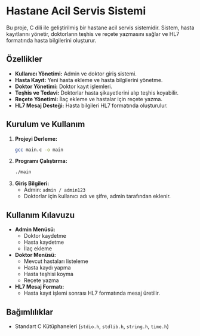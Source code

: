 # Hastane Acil Servis Sistemi

Bu proje, C dili ile geliştirilmiş bir hastane acil servis sistemidir. Sistem, hasta kayıtlarını yönetir, doktorların teşhis ve reçete yazmasını sağlar ve HL7 formatında hasta bilgilerini oluşturur.

## Özellikler

- **Kullanıcı Yönetimi:** Admin ve doktor giriş sistemi.
- **Hasta Kayıt:** Yeni hasta ekleme ve hasta bilgilerini yönetme.
- **Doktor Yönetimi:** Doktor kayıt işlemleri.
- **Teşhis ve Tedavi:** Doktorlar hasta şikayetlerini alıp teşhis koyabilir.
- **Reçete Yönetimi:** İlaç ekleme ve hastalar için reçete yazma.
- **HL7 Mesaj Desteği:** Hasta bilgileri HL7 formatında oluşturulur.

## Kurulum ve Kullanım

1. **Projeyi Derleme:**
   ```sh
   gcc main.c -o main
   ```
2. **Programı Çalıştırma:**
   ```sh
   ./main
   ```
3. **Giriş Bilgileri:**
   - Admin: `admin / admin123`
   - Doktorlar için kullanıcı adı ve şifre, admin tarafından eklenir.

## Kullanım Kılavuzu

- **Admin Menüsü:**
  - Doktor kaydetme
  - Hasta kaydetme
  - İlaç ekleme
- **Doktor Menüsü:**
  - Mevcut hastaları listeleme
  - Hasta kaydı yapma
  - Hasta teşhisi koyma
  - Reçete yazma
- **HL7 Mesaj Formatı:**
  - Hasta kayıt işlemi sonrası HL7 formatında mesaj üretilir.

## Bağımlılıklar

- Standart C Kütüphaneleri (`stdio.h`, `stdlib.h`, `string.h`, `time.h`)


